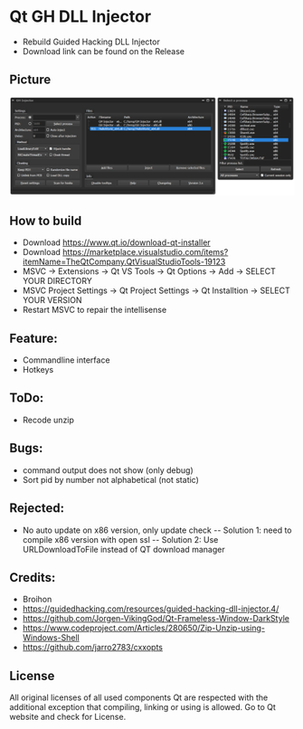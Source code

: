 # Qt GH DLL Injector
- Rebuild Guided Hacking DLL Injector
- Download link can be found on the Release

## Picture
![alt_text](QT_GH_Injector/gh_resource/Injector_v4.png)

## How to build
- Download https://www.qt.io/download-qt-installer
- Download https://marketplace.visualstudio.com/items?itemName=TheQtCompany.QtVisualStudioTools-19123
- MSVC -> Extensions -> Qt VS Tools -> Qt Options -> Add -> SELECT YOUR DIRECTORY
- MSVC Project Settings -> Qt Project Settings -> Qt Installtion -> SELECT YOUR VERSION
- Restart MSVC to repair the intellisense

## Feature:
- Commandline interface
- Hotkeys


## ToDo:
- Recode unzip

## Bugs:
- command output does not show (only debug)
- Sort pid by number not alphabetical (not static)

## Rejected:
- No auto update on x86 version, only update check 
-- Solution 1: need to compile x86 version with open ssl 
-- Solution 2: Use URLDownloadToFile instead of QT download manager


## Credits:
- Broihon
- https://guidedhacking.com/resources/guided-hacking-dll-injector.4/
- https://github.com/Jorgen-VikingGod/Qt-Frameless-Window-DarkStyle
- https://www.codeproject.com/Articles/280650/Zip-Unzip-using-Windows-Shell
- https://github.com/jarro2783/cxxopts

## License
All original licenses of all used components Qt are respected with the additional exception that compiling, linking or using is allowed. Go to Qt website and check for License.

